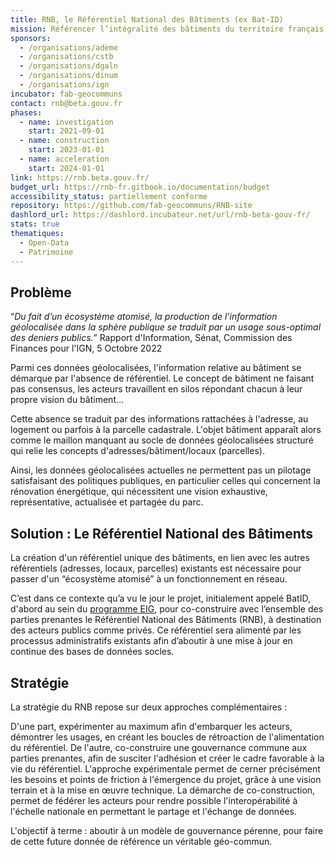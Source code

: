```yaml
---
title: RNB, le Référentiel National des Bâtiments (ex Bat-ID)
mission: Référencer l’intégralité des bâtiments du territoire français au sein d’un géocommun
sponsors:
  - /organisations/ademe
  - /organisations/cstb
  - /organisations/dgaln
  - /organisations/dinum
  - /organisations/ign
incubator: fab-geocommuns
contact: rnb@beta.gouv.fr
phases:
  - name: investigation
    start: 2021-09-01
  - name: construction
    start: 2023-01-01
  - name: acceleration
    start: 2024-01-01
link: https://rnb.beta.gouv.fr/
budget_url: https://rnb-fr.gitbook.io/documentation/budget
accessibility_status: partiellement conforme
repository: https://github.com/fab-geocommuns/RNB-site
dashlord_url: https://dashlord.incubateur.net/url/rnb-beta-gouv-fr/
stats: true
thematiques:
  - Open-Data
  - Patrimoine
---
```

## Problème

“_Du fait d’un écosystème atomisé, la production de l’information géolocalisée dans la sphère publique se traduit par un usage sous-optimal des deniers publics._” Rapport d'Information, Sénat, Commission des Finances pour l'IGN, 5 Octobre 2022


Parmi ces données géolocalisées, l'information relative au bâtiment se démarque par l'absence de référentiel. Le concept de bâtiment ne faisant pas consensus, les acteurs travaillent en silos répondant chacun à leur propre vision du bâtiment…

Cette absence se traduit par des informations rattachées à l'adresse, au logement ou parfois à la parcelle cadastrale. L'objet bâtiment apparaît alors comme le maillon manquant au socle de données géolocalisées structuré qui relie les concepts d'adresses/bâtiment/locaux (parcelles).

Ainsi, les données géolocalisées actuelles ne permettent pas un pilotage satisfaisant des politiques publiques, en particulier celles qui concernent la rénovation énergétique, qui nécessitent une vision exhaustive, représentative, actualisée et partagée du parc.

## Solution : Le Référentiel National des Bâtiments

La création d'un référentiel unique des bâtiments, en lien avec les autres référentiels (adresses, locaux, parcelles) existants est nécessaire pour passer d'un “écosystème atomisé” à un fonctionnement en réseau.

C’est dans ce contexte qu’a vu le jour le projet, initialement appelé BatID, d'abord au sein du [programme EIG](https://eig.etalab.gouv.fr/defis/batid/), pour co-construire avec l’ensemble des parties prenantes le Référentiel National des Bâtiments (RNB), à destination des acteurs publics comme privés. Ce référentiel sera alimenté par les processus administratifs existants afin d’aboutir à une mise à jour en continue des bases de données socles.

## Stratégie

La stratégie du RNB repose sur deux approches complémentaires :

D'une part, expérimenter au maximum afin d'embarquer les acteurs, démontrer les usages, en créant les boucles de rétroaction de l'alimentation du référentiel.
De l'autre, co-construire une gouvernance commune aux parties prenantes, afin de susciter l'adhésion et créer le cadre favorable à la vie du référentiel.
L'approche expérimentale permet de cerner précisément les besoins et points de friction à l'émergence du projet, grâce à une vision terrain et à la mise en œuvre technique. La démarche de co-construction, permet de fédérer les acteurs pour rendre possible l'interopérabilité à l'échelle nationale en permettant le partage et l'échange de données.

L'objectif à terme : aboutir à un modèle de gouvernance pérenne, pour faire de cette future donnée de référence un véritable géo-commun.
